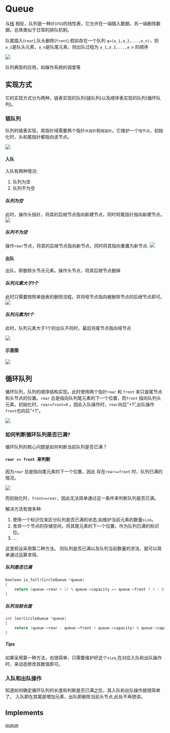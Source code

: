 # Queue

与[栈](./stack.md) 相反，队列是一种(`FIFO`)的线性表，它允许在一端插入数据，另一端删除数据。总体类似于日常的排队机制。

队尾插入(`rear`),队头删除(`front`).假如存在一个队列
`q=(a_1,a_2,...,a_n)`，则`a_1`是队头元素，`a_n`是队尾元素，则出队过程为 `a_1,a_2,...,a_n` 的顺序
 
 ![](https://raw.githubusercontent.com/hsjfans/git_resource/master/20190416092630.png)

队列典型的应用，如操作系统的调度等

## 实现方式

它的实现方式分为两种，链表实现的队列(链队列)以及顺序表实现的队列(循环队列)。

### 链队列

队列的链表实现，其指针域需要两个指针`头指针`和`尾指针`。它维护一个`哑节点`，初始化时，头和尾指针都指向该节点。

![](https://raw.githubusercontent.com/hsjfans/git_resource/master/20190417105831.png)

#### 入队
入队有两种情况:
1. 队列为空
2. 队列不为空

##### 队列为空
此时，操作头指针，将其的后继节点指向新建节点，同时将尾指针指向新建节点。
![](https://raw.githubusercontent.com/hsjfans/git_resource/master/20190417110026.png)

##### 队列不为空
操作`rear`节点，将其的后继节点指向新节点，同时将其指向重置为新节点.
![](https://raw.githubusercontent.com/hsjfans/git_resource/master/20190417110208.png)

#### 出队
出队，即删除头节点元素。操作头节点，将其后继节点删掉

##### 队列元素大于1个
此时只需要按照单链表的删除流程，并将哑节点指向被删除节点的后继节点即可。
![](https://raw.githubusercontent.com/hsjfans/git_resource/master/20190417110658.png)

##### 队列元素为1个
此时，队列元素大于1个的出队不同时，最后将尾节点指向哑节点

![](https://raw.githubusercontent.com/hsjfans/git_resource/master/20190417111047.png)

#### 示意图

![](https://raw.githubusercontent.com/hsjfans/git_resource/master/20190417111201.png)


## 循环队列
循环队列，队列的顺序结构实现。此时使用两个指针`rear` 和 `front` 来只是尾节点和头节点的位置。`rear` 总是指向队列尾元素的下一个位置，而`front` 指向队列头元素。初始化时，```rear=front=0``` 。因此入队操作时，`rear`向后"+1",出队操作`front`也向后"+1"。

![](https://raw.githubusercontent.com/hsjfans/git_resource/master/20190417111837.png)

### 如何判断循环队列是否已满?
循环队列的核心问题是如何判断当前队列是否已满？

#### `rear == front `来判断
因为`rear` 总是指向尾元素的下一个位置，因此 存在`rear==front` 时，队列已满的情况。 

![](https://raw.githubusercontent.com/hsjfans/git_resource/master/20190417112402.png)

而初始化时，`front==rear`，因此无法简单通过这一条件来判断队列是否已满。

解决方法有很多种:
1. 使用一个标识位来区分队列是否已满的状态,如维护当前元素的数量`size`。
2. 舍弃一个节点的存储空间，将其尾元素的下一个位置，作为队列已满的标识位。
3. ...

这里假设采用第二种方法。
则队列是否已满以及队列当前数量的求法，就可以简单通过运算求得。

##### 队列是否已满
```c
boolean is_full(CircleQueue *queue)
{
    return (queue->rear + 1) % queue->capacity == queue->front ? 1 : 0;
}

```

##### 队列当前长度
```c
int len(CircleQueue *queue)
{
    return (queue->rear - queue->front + queue->capacity) % queue->capacity;
}
```

##### Tips
如果采用第一种方法，也很简单，只需要维护好这个`size`,在对应入队和出队操作时，来动态修改其数值即可。


### 入队和出队操作
知道如何确定循环队列的长度和判断是否已满之后，其入队和出队操作就很简单了。
入队即在其尾部增加元素，出队即删除当前头节点,此处不再想讲。


## Implements

[queue](../src/queue.c)
